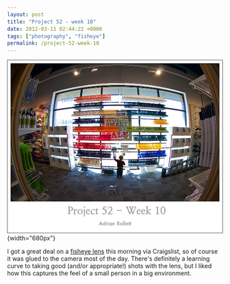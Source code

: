 ```yaml
---
layout: post
title: "Project 52 - week 10"
date: 2012-03-11 02:44:22 +0000
tags: ["photography", "fisheye"]
permalink: /project-52-week-10
---
```




![](/sites/default/files/images/fishy.jpg){width="680px"}

I got a great deal on a [fisheye
lens](http://www.amazon.com/gp/product/B000CNI016?ie=UTF8&tag=thereluhack-20&linkCode=shr&camp=213733&creative=393185&creativeASIN=B000CNI016&redirect=true&ref_=s9_simh_gw_p421_d1_g421_i1)
this morning via Craigslist, so of course it was glued to the camera
most of the day. There\'s definitely a learning curve to taking good
(and/or appropriate!) shots with the lens, but I liked how this captures
the feel of a small person in a big environment.




